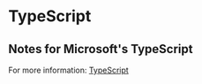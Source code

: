 # TypeScript

## Notes for Microsoft's TypeScript
For more information: [TypeScript](https://www.typescriptlang.org/) 

